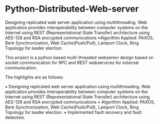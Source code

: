 # Python-Distributed-Web-server
Designing replicated web server application using multithreading. Web application provides interoperability between computer systems on the Internet using REST (Representational State Transfer) architecture using AES-128 and RSA encrypted communications ▪Algorithm Applied: PAXOS, Berk Synchronization, Web Cache(Push/Pull), Lamport Clock, Ring Topology for leader election.


This project is a python based multi-threaded webserevr design based on socket communication for RPC and REST webservices for external communication.

The highlights are as follows:

▪ Designing replicated web server application using multithreading. Web application provides interoperability between computer systems on
the Internet using REST (Representational State Transfer) architecture using AES-128 and RSA encrypted communications
▪ Algorithm Applied: PAXOS, Berk Synchronization, Web Cache(Push/Pull), Lamport Clock, Ring Topology for leader election.
▪ Implemented fault recovery and fault detection.
